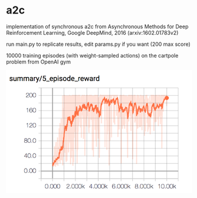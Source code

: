 # a2c

implementation of synchronous a2c from Asynchronous Methods for Deep Reinforcement Learning, Google DeepMind, 2016 (arxiv:1602.01783v2)

run main.py to replicate results, edit params.py if you want (200 max score)

10000 training episodes (with weight-sampled actions) on the cartpole problem from OpenAI gym

![alt text](a2c.png)

